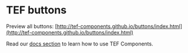 # TEF buttons

Preview all buttons: [http://tef-components.github.io/buttons/index.html](http://tef-components.github.io/buttons/index.html)

Read our [docs section](https://github.com/tef-components/docs) to learn how to use TEF Components.
